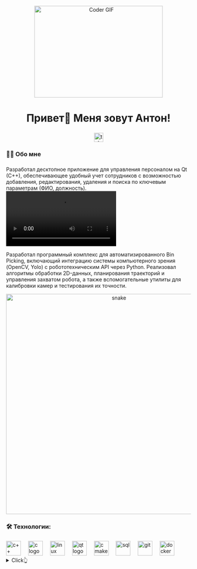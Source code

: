 <br clear="both">

<div align="center">
<img alt="Coder GIF" height=250 width=350 src="https://jimmyhoe.com/images/giphy-2.gif" />
</div>

###

<h1 align="center">Привет👋 Меня зовут Антон!</h1>

###

<div align="center">
  <a href="https://t.me/antonk_prog" target="_blank">
    <img src="https://img.shields.io/static/v1?message=Telegram&logo=telegram&label=&color=2CA5E0&logoColor=white&labelColor=&style=for-the-badge" height="25" alt="telegram logo"  />
  </a>
</div>

###

<h3 align="left">👩‍💻  Обо мне</h3>

###

Разработал десктопное приложение для управления персоналом на Qt (C++), обеспечивающее удобный учет сотрудников с возможностью добавления, редактирования, удаления и поиска по ключевым параметрам (ФИО, должность).
<video src="qt_example.mp4" width="300" />

Разработал программный комплекс для автоматизированного Bin Picking, включающий интеграцию системы компьютерного зрения (OpenCV, Yolo) с робототехническим API через Python. Реализовал алгоритмы обработки 2D-данных, планирования траекторий и управления захватом робота, а также вспомогательные утилиты для калибровки камер и тестирования их точности.

<p align="center">
 <img width="600" src="assets/github-snake.svg" alt="snake"/>
</p>

###

<h3 align="left">🛠 Технологии:</h3>

###

<div align="left">

  <img src="https://cdn.worldvectorlogo.com/logos/c.svg" height="40" alt="c++ logo"  />
  <img width="12" />
  <img src="https://upload.wikimedia.org/wikipedia/commons/1/18/C_Programming_Language.svg" height="40" alt="c logo"  />
  <img width="12" />
  <img src="https://cdn.worldvectorlogo.com/logos/linux.svg" height="40" alt="linux"  />
  <img width="12" />  
  <img src="https://www.svgrepo.com/show/354243/qt.svg" height="40" alt="qt logo"  />
  <img width="12" />
  <img src="https://www.vectorlogo.zone/logos/cmake/cmake-ar21.svg" height="40" alt="cmake"  />
  <img width="12" />
  <img src="https://www.svgrepo.com/show/331760/sql-database-generic.svg" height="40" alt="sql"  />
  <img width="12" />
  <img src="https://cdn.worldvectorlogo.com/logos/git.svg" height="40" alt="git"  />
  <img width="12" />
  <img src="https://cdn.worldvectorlogo.com/logos/docker.svg" height="40" alt="docker"  />
  <img width="12" />
  
</div>

<details>
  <summary>Click👆</summary>
  <pre>
  🤷‍♂️
  </pre>
</details>

###
